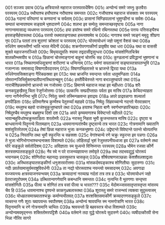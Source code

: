 001  सञ्जय उवाच
001a क्षत्रियास्ते महाराज परस्परवधैषिणः
001c अन्योन्यं समरे जघ्नुः कृतवैराः परस्परम्
002a रथौघाश्च हयौघाश्च नरौघाश्च समन्ततः
002c गजौघाश्च महाराज संसक्ताः स्म परस्परम्
003a गदानां परिघाणां च कणपानां च सर्पताम्
003c प्रासानां भिण्डिपालानां भुशुण्डीनां च सर्वशः
004a सम्पातं चान्वपश्याम सङ्ग्रामे भृशदारुणे
004c शलभा इव सम्पेतुः समन्ताच्छरवृष्टयः
005a नागा नागान्समासाद्य व्यधमन्त परस्परम्
005c हया हयांश्च समरे रथिनो रथिनस्तथा
005e पत्तयः पत्तिसङ्घैश्च हयसङ्घैर्हयास्तथा
006a पत्तयो रथमातङ्गान्रथा हस्त्यश्वमेव च
006c नागाश्च समरे त्र्यङ्गं ममृदुः शीघ्रगा नृप
007a पततां तत्र शूराणां क्रोशतां च परस्परम्
007c घोरमायोधनं जज्ञे पशूनां वैशसं यथा
008a रुधिरेण समास्तीर्णा भाति भारत मेदिनी
008c शक्रगोपगणाकीर्णा प्रावृषीव यथा धरा
009a यथा वा वाससी शुक्ले महारजनरञ्जिते
009c बिभृयाद्युवतिः श्यामा तद्वदासीद्वसुन्धरा
009e मांसशोणितचित्रेव शातकौम्भमयीव च
010a छिन्नानां चोत्तमाङ्गानां बाहूनां चोरुभिः सह
010c कुण्डलानां प्रविद्धानां भूषणानां च भारत
011a निष्काणामधिसूत्राणां शरीराणां च धन्विनाम्
011c वर्मणां सपताकानां सङ्घास्तत्रापतन्भुवि
012a गजान्गजाः समासाद्य विषाणाग्रैरदारयन्
012c विषाणाभिहतास्ते च भ्राजन्ते द्विरदा यथा
013a रुधिरेणावसिक्ताङ्गा गैरिकप्रस्रवा इव
013c यथा भ्राजन्ति स्यन्दन्तः पर्वता धातुमण्डिताः
014a तोमरान्गजिभिर्मुक्तान्प्रतीपानास्थितान्बहून्
014c हस्तैर्विचेरुस्ते नागा बभञ्जुश्चापरे तथा
015a नाराचैश्छिन्नवर्माणो भ्राजन्ते स्म गजोत्तमाः
015c हिमागमे महाराज व्यभ्रा इव महीधराः
016a शरैः कनकपुङ्खैस्तु चिता रेजुर्गजोत्तमाः
016c उल्काभिः सम्प्रदीप्ताग्राः पर्वता इव मारिष
017a केचिदभ्याहता नागा नागैर्नगनिभा भुवि
017c निपेतुः समरे तस्मिन्पक्षवन्त इवाद्रयः
018a अपरे प्राद्रवन्नागाः शल्यार्ता व्रणपीडिताः
018c प्रतिमानैश्च कुम्भैश्च पेतुरुर्व्यां महाहवे
019a निषेदुः सिंहवच्चान्ये नदन्तो भैरवान्रवान्
019c मम्लुश्च बहवो राजंश्चुकूजुश्चापरे तथा
020a हयाश्च निहता बाणैः स्वर्णभाण्डपरिच्छदाः
020c निषेदुश्चैव मम्लुश्च बभ्रमुश्च दिशो दश
021a अपरे कृष्यमाणाश्च विवेष्टन्तो महीतले
021c भावान्बहुविधांश्चक्रुस्ताडिताः शरतोमरैः
022a नरास्तु निहता भूमौ कूजन्तस्तत्र मारिष
022c दृष्ट्वा च बान्धवानन्ये पितॄनन्ये पितामहान्
023a धावमानान्परांश्चैव दृष्ट्वान्ये तत्र भारत
023c गोत्रनामानि ख्यातानि शशंसुरितरेतरम्
024a तेषां छिन्ना महाराज भुजाः कनकभूषणाः
024c उद्वेष्टन्ते विवेष्टन्ते पतन्ते चोत्पतन्ति च
025a निपतन्ति तथा भूमौ स्फुरन्ति च सहस्रशः
025c वेगांश्चान्ये रणे चक्रुः स्फुरन्त इव पन्नगाः
026a ते भुजा भोगिभोगाभाश्चन्दनाक्ता विशाम्पते
026c लोहितार्द्रा भृशं रेजुस्तपनीयध्वजा इव
027a वर्तमाने तथा घोरे सङ्कुले सर्वतोदिशम्
027c अविज्ञाताः स्म युध्यन्ते विनिघ्नन्तः परस्परम्
028a भौमेन रजसा कीर्णे शस्त्रसम्पातसङ्कुले
028c नैव स्वे न परे राजन्व्यज्ञायन्त तमोवृते
029a तथा तदभवद्युद्धं घोररूपं भयानकम्
029c शोणितोदा महानद्यः प्रसस्रुस्तत्र चासकृत्
030a शीर्षपाषाणसञ्छन्नाः केशशैवलशाद्वलाः
030c अस्थिसङ्घातसङ्कीर्णा धनुःशरवरोत्तमाः
031a मांसकर्दमपङ्काश्च शोणितौघाः सुदारुणाः
031c नदीः प्रवर्तयामासुर्यमराष्ट्रविवर्धनीः
032a ता नद्यो घोररूपाश्च नयन्त्यो यमसादनम्
032c अवगाढा मज्जयन्त्यः क्षत्रस्याजनयन्भयम्
033a क्रव्यादानां नरव्याघ्र नर्दतां तत्र तत्र ह
033c घोरमायोधनं जज्ञे प्रेतराजपुरोपमम्
034a उत्थितान्यगणेयानि कबन्धानि समन्ततः
034c नृत्यन्ति वै भूतगणाः सन्तृप्ता मांसशोणितैः
035a पीत्वा च शोणितं तत्र वसां पीत्वा च भारत???
035c मेदोमज्जावसातृप्तास्तृप्ता मांसस्य चैव हि
035e धावमानाश्च दृश्यन्ते काकगृध्रबलास्तथा
036a शूरास्तु समरे राजन्भयं त्यक्त्वा सुदुस्त्यजम्
036c योधव्रतसमाख्याताश्चक्रुः कर्माण्यभीतवत्
037a शरशक्तिसमाकीर्णे क्रव्यादगणसङ्कुले
037c व्यचरन्त गणैः शूराः ख्यापयन्तः स्वपौरुषम्
038a अन्योन्यं श्रावयन्ति स्म नामगोत्राणि भारत
038c पितृनामानि च रणे गोत्रनामानि चाभितः
039a श्रावयन्तो हि बहवस्तत्र योधा विशाम्पते
039c अन्योन्यमवमृद्नन्तः शक्तितोमरपट्टिशैः
040a वर्तमाने तदा युद्धे घोररूपे सुदारुणे
040c व्यषीदत्कौरवी सेना भिन्ना नौरिव सागरे

